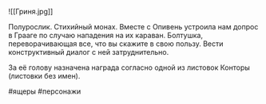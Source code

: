 ![[Гриня.jpg]]

Полурослик. Стихийный монах.
Вместе с Опивень устроила нам допрос в Грааге по случаю нападения на их караван. Болтушка, переворачивающая все, что вы скажите в свою пользу. Вести конструктивный диалог с ней затруднительно.

За её голову назначена награда согласно одной из листовок Конторы (листовки без имен). 

#ящеры #персонажи 